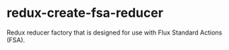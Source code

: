 # redux-create-fsa-reducer
Redux reducer factory that is designed for use with Flux Standard Actions (FSA).
